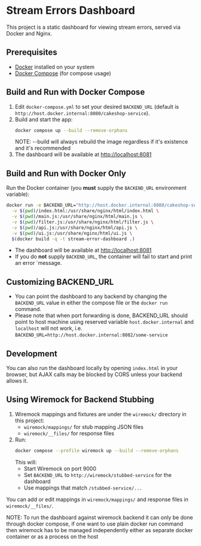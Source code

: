 # Stream Errors Dashboard

This project is a static dashboard for viewing stream errors, served via Docker and Nginx.

## Prerequisites
- [Docker](https://www.docker.com/get-started) installed on your system
- [Docker Compose](https://docs.docker.com/compose/) (for compose usage)

## Build and Run with Docker Compose

1. Edit `docker-compose.yml` to set your desired `BACKEND_URL` (default is `http://host.docker.internal:8080/cakeshop-service`).
2. Build and start the app:
   ```sh
   docker compose up --build --remove-orphans
   ```
   NOTE: --build will always rebuild the image regardless if it's existence and it's recommended
3. The dashboard will be available at [http://localhost:8081](http://localhost:8081)

## Build and Run with Docker Only
Run the Docker container (you **must** supply the `BACKEND_URL` environment variable):
   ```sh
   docker run -e BACKEND_URL="http://host.docker.internal:8080/cakeshop-service" -p 8081:80 \
     -v $(pwd)/index.html:/usr/share/nginx/html/index.html \
     -v $(pwd)/main.js:/usr/share/nginx/html/main.js \
     -v $(pwd)/filter.js:/usr/share/nginx/html/filter.js \
     -v $(pwd)/api.js:/usr/share/nginx/html/api.js \
     -v $(pwd)/ui.js:/usr/share/nginx/html/ui.js \
     $(docker build -q -t stream-error-dashboard .)
   ```
   - The dashboard will be available at [http://localhost:8081](http://localhost:8081)
   - If you do **not** supply `BACKEND_URL`, the container will fail to start and print an error `message.

## Customizing BACKEND_URL

* You can point the dashboard to any backend by changing the `BACKEND_URL` value in either the compose file or the `docker run` command.
* Please note that when port forwarding is done, BACKEND_URL should point to host machine using reserved variable `host.docker.internal` and `localhost` will not work, i.e. `BACKEND_URL=http://host.docker.internal:8082/some-service` 


## Development

You can also run the dashboard locally by opening `index.html` in your browser, but AJAX calls may be blocked by CORS unless your backend allows it. 

## Using Wiremock for Backend Stubbing

1. Wiremock mappings and fixtures are under the `wiremock/` directory in this project:
   - `wiremock/mappings/` for stub mapping JSON files
   - `wiremock/__files/` for response files
2. Run:
   ```sh
   docker compose --profile wiremock up --build --remove-orphans
   ```
   This will:
   - Start Wiremock on port 9000
   - Set `BACKEND_URL` to `http://wiremock/stubbed-service` for the dashboard
   - Use mappings that match `/stubbed-service/...`

You can add or edit mappings in `wiremock/mappings/` and response files in `wiremock/__files/`. 

NOTE: To run the dashboard against wiremock backend it can only be done through docker compose, if one want to use plain docker run command then wiremock has to be managed independently either as separate docker container or as a process on the host
